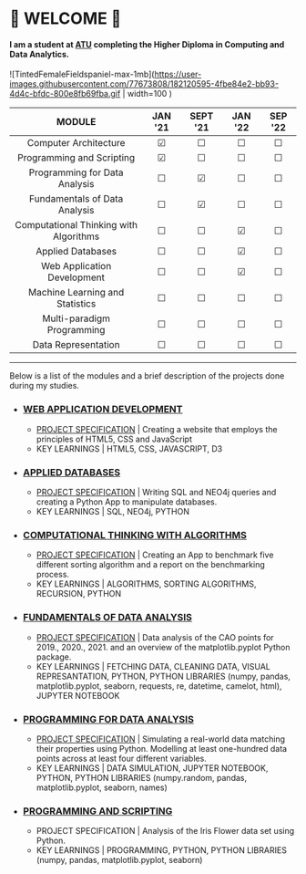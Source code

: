 # 👋 WELCOME 👋

#### I am a student at [ATU](https://www.gmit.ie/) completing the Higher Diploma in Computing and Data Analytics.

![TintedFemaleFieldspaniel-max-1mb](https://user-images.githubusercontent.com/77673808/182120595-4fbe84e2-bb93-4d4c-bfdc-800e8fb69fba.gif | width=100 )

| MODULE | JAN '21 | SEPT '21 | JAN '22 | SEP '22 |
| :-: | :-: |:-: | :-: | :-: |
| Computer Architecture | &#9745; | &#9744; | &#9744; | &#9744; |
| Programming and Scripting | &#9745; | &#9744; | &#9744; | &#9744; |
| Programming for Data Analysis |  &#9744; | &#9745; | &#9744; | &#9744; |
| Fundamentals of Data Analysis |  &#9744; | &#9745; | &#9744; | &#9744; |
| Computational Thinking with Algorithms |  &#9744; | &#9744; | &#9745; | &#9744; |
| Applied Databases |  &#9744; | &#9744; | &#9745; | &#9744; |
| Web Application Development |  &#9744; | &#9744; | &#9745; | &#9744; |
| Machine Learning and Statistics |  &#9744; | &#9744; | &#9744; | &#9744; |
| Multi-paradigm Programming |  &#9744; | &#9744; | &#9744; | &#9744; |
| Data Representation |  &#9744; | &#9744; | &#9744; | &#9744; |

***

Below is a list of the modules and a brief description of the projects done during my studies.

- ### [WEB APPLICATION DEVELOPMENT](https://github.com/AnteDujic/Web-Application-Development)
  - [PROJECT SPECIFICATION](https://github.com/AnteDujic/Web-Application-Development/blob/main/Web%20Applications%20Development%20-%20Final%20Project%202022%20DA.pdf)
 | Creating a website that employs the principles of HTML5, CSS and JavaScript
  - KEY LEARNINGS | HTML5, CSS, JAVASCRIPT, D3

- ### [APPLIED DATABASES](https://github.com/AnteDujic/Applied-Databases)
  - [PROJECT SPECIFICATION](https://github.com/AnteDujic/Applied-Databases/blob/main/Final%20Project%20Specification%202022.pdf)
 | Writing SQL and NEO4j queries and creating a Python App to manipulate databases.
  - KEY LEARNINGS | SQL, NEO4j, PYTHON
  
 - ### [COMPUTATIONAL THINKING WITH ALGORITHMS](https://github.com/AnteDujic/Computational-Thinking-with-Algorithms)
    - [PROJECT SPECIFICATION](https://github.com/AnteDujic/Computational-Thinking-with-Algorithms/blob/main/CTA_Project.pdf)
    | Creating an App to benchmark five different sorting algorithm and a report on the benchmarking process.
    - KEY LEARNINGS | ALGORITHMS, SORTING ALGORITHMS, RECURSION, PYTHON

- ### [FUNDAMENTALS OF DATA ANALYSIS](https://github.com/AnteDujic/Fundamentals-of-Data-Analysis)
  - [PROJECT SPECIFICATION](https://github.com/AnteDujic/Fundamentals-of-Data-Analysis/blob/main/assessment.pdf)
  | Data analysis of the CAO points for 2019., 2020., 2021. and an overview of the matplotlib.pyplot Python package.
  - KEY LEARNINGS | FETCHING DATA, CLEANING DATA, VISUAL REPRESANTATION, PYTHON, PYTHON LIBRARIES (numpy, pandas, matplotlib.pyplot, seaborn, requests, re, datetime, camelot, html), JUPYTER NOTEBOOK

- ### [PROGRAMMING FOR DATA ANALYSIS](https://github.com/AnteDujic/Programming-for-Data-Analysis_project)
  - [PROJECT SPECIFICATION](https://github.com/AnteDujic/Programming-for-Data-Analysis_project/blob/main/ProgDAProject.pdf)
  | Simulating a real-world data matching their properties using Python. Modelling at least one-hundred data points across at least four different variables.
  - KEY LEARNINGS | DATA SIMULATION, JUPYTER NOTEBOOK, PYTHON, PYTHON LIBRARIES (numpy.random, pandas, matplotlib.pyplot, seaborn, names)

- ### [PROGRAMMING AND SCRIPTING](https://github.com/AnteDujic/pands-project2021)
  - PROJECT SPECIFICATION | Analysis of the Iris Flower data set using Python.
  - KEY LEARNINGS | PROGRAMMING, PYTHON, PYTHON LIBRARIES (numpy, pandas, matplotlib.pyplot, seaborn)






<!--
**AnteDujic/AnteDujic** is a ✨ _special_ ✨ repository because its `README.md` (this file) appears on your GitHub profile.

Here are some ideas to get you started:

- 🔭 I’m currently working on ...
- 🌱 I’m currently learning ...
- 👯 I’m looking to collaborate on ...
- 🤔 I’m looking for help with ...
- 💬 Ask me about ...
- 📫 How to reach me: ...
- 😄 Pronouns: ...
- ⚡ Fun fact: ...
-->
